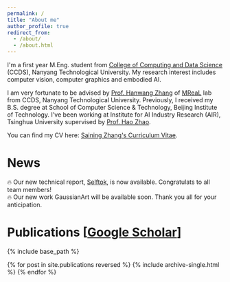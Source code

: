 ```yaml
---
permalink: /
title: "About me"
author_profile: true
redirect_from: 
  - /about/
  - /about.html
---
```


I'm a first year M.Eng. student from [College of Computing and Data Science](https://www.ntu.edu.sg/computing) (CCDS), Nanyang Technological University. My research interest includes computer vision, computer graphics and embodied AI.

I am very fortunate to be advised by [Prof. Hanwang Zhang](https://personal.ntu.edu.sg/hanwangzhang/) of [MReaL](https://mreallab.github.io/) lab from CCDS, Nanyang Technological University. Previously, I received my B.S. degree at School of Computer Science & Technology, Beijing Institute of Technology. I've been working at Institute for AI Industry Research (AIR), Tsinghua University supervised by [Prof. Hao Zhao](https://sites.google.com/view/fromandto).

You can find my CV here: [Saining Zhang's Curriculum Vitae](../assets/CV.pdf).

News
======
🔥 Our new technical report, [Selftok](https://selftok-team.github.io/report/), is now available. Congratulats to all team members!<br>
🔥 Our new work GaussianArt will be available soon. Thank you all for your anticipation.

Publications \[[Google Scholar](https://scholar.google.com/citations?user=P4efBMcAAAAJ&hl=zh-CN)\]
======
{% include base_path %}

{% for post in site.publications reversed %}
  {% include archive-single.html %}
{% endfor %}
